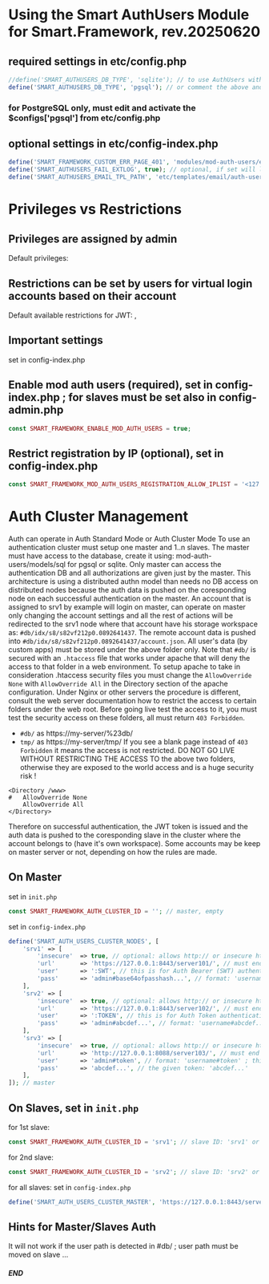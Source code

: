 
# Using the Smart AuthUsers Module for Smart.Framework, rev.20250620

## required settings in etc/config.php
```php
//define('SMART_AUTHUSERS_DB_TYPE', 'sqlite'); // to use AuthUsers with SQLite DB
define('SMART_AUTHUSERS_DB_TYPE', 'pgsql'); // or comment the above and uncomment this to use AuthUsers with PostgreSQL DB
```
### for PostgreSQL only, must edit and activate the $configs['pgsql'] from etc/config.php

## optional settings in etc/config-index.php
```php
define('SMART_FRAMEWORK_CUSTOM_ERR_PAGE_401', 'modules/mod-auth-users/error-pages/'); // optional, register a custom 401 handler by mod auth users
define('SMART_AUTHUSERS_FAIL_EXTLOG', true); // optional, if set will log to 'tmp/logs/idx/' all the ExtAuth Fails
define('SMART_AUTHUSERS_EMAIL_TPL_PATH', 'etc/templates/email/auth-users/'); // it must exist ; make a copy of modules/mod-auth-users/templates/email and customize it ...
```


# Privileges vs Restrictions

## Privileges are assigned by admin
Default privileges: <oauth2>

## Restrictions can be set by users for virtual login accounts based on their account
Default available restrictions for JWT: <readonly>,<virtual>

## Important settings
set in config-index.php
## Enable mod auth users (required), set in config-index.php ; for slaves must be set also in config-admin.php
```php
const SMART_FRAMEWORK_ENABLE_MOD_AUTH_USERS = true;
```
## Restrict registration by IP (optional), set in config-index.php
```php
const SMART_FRAMEWORK_MOD_AUTH_USERS_REGISTRATION_ALLOW_IPLIST = '<127.0.0.1>';
```

# Auth Cluster Management
Auth can operate in Auth Standard Mode or Auth Cluster Mode
To use an authentication cluster must setup one master and 1..n slaves.
The master must have access to the database, create it using: mod-auth-users/models/sql for pgsql or sqlite.
Only master can access the authentication DB and all authorizations are given just by the master.
This architecture is using a distributed authn model than needs no DB access on distributed nodes because the auth data is pushed on the coresponding node on each successful authentication on the master.
An account that is assigned to srv1 by example will login on master, can operate on master only changing the account settings and all the rest of actions will be redirected to the srv1 node
where that account have his storage workspace as: `#db/idx/s8/s82vf212p0.0892641437`. The remote account data is pushed into `#db/idx/s8/s82vf212p0.0892641437/account.json`.
All user's data (by custom apps) must be stored under the above folder only.
Note that `#db/` is secured with an `.htaccess` file that works under apache that will deny the access to that folder in a web environment.
To setup apache to take in consideration .htaccess security files you must change the `AllowOverride None` with `AllowOverride All` in the Directory section of the apache configuration.
Under Nginx or other servers the procedure is different, consult the web server documentation how to restrict the access to certain folders under the web root.
Before going live test the access to it, you must test the security access on these folders, all must return `403 Forbidden`.
* `#db/` as https://my-server/%23db/
* `tmp/` as https://my-server/tmp/
If you see a blank page instead of `403 Forbidden` it means the access is not restricted.
DO NOT GO LIVE WITHOUT RESTRICTING THE ACCESS TO the above two folders, otherwise they are exposed to the world access and is a huge security risk !
```
<Directory /www>
#	AllowOverride None
	AllowOverride All
</Directory>
```
Therefore on successful authentication, the JWT token is issued and the auth data is pushed to the coresponding slave in the cluster where the account belongs to (have it's own workspace).
Some accounts may be keep on master server or not, depending on how the rules are made.

## On Master
set in `init.php`
```php
const SMART_FRAMEWORK_AUTH_CLUSTER_ID = ''; // master, empty
```
set in `config-index.php`
```php
define('SMART_AUTH_USERS_CLUSTER_NODES', [
	'srv1' => [
		'insecure' 	=> true, // optional: allows http:// or insecure https://
		'url' 		=> 'https://127.0.0.1:8443/server101/', // must end with a slash
		'user' 		=> ':SWT', // this is for Auth Bearer (SWT) authentication type ; this username is mandatory to select Auth Type Bearer SWT
		'pass' 		=> 'admin#base64ofpasshash...', // format: 'username#base64ofpasshash...' ; can be any admin user than must have the <auth-users:cluster> as privilege for the given pass hash, base64 encoded: 'base64ofpasshash...'
	],
	'srv2' => [
		'insecure' 	=> true, // optional: allows http:// or insecure https://
		'url' 		=> 'https://127.0.0.1:8443/server102/', // must end with a slash
		'user' 		=> ':TOKEN', // this is for Auth Token authentication type ; this username is mandatory to select Auth Type Token
		'pass' 		=> 'admin#abcdef...', // format: 'username#abcdef...' ; can be any admin user than must have the <auth-users:cluster> as privilege for the given token: 'abcdef...'
	],
	'srv3' => [
		'insecure' 	=> true, // optional: allows http:// or insecure https://
		'url' 		=> 'http://127.0.0.1:8088/server103/', // must end with a slash
		'user' 		=> 'admin#token', // format: 'username#token' ; this is for Auth Basic authentication type ; can be any admin user than must have the <auth-users:cluster> as privilege for the given token
		'pass' 		=> 'abcdef...', // the given token: 'abcdef...'
	],
]); // master
```

## On Slaves, set in `init.php`
for 1st slave:
```php
const SMART_FRAMEWORK_AUTH_CLUSTER_ID = 'srv1'; // slave ID: 'srv1' or can use any other valid sub-domain name
```
for 2nd slave:
```php
const SMART_FRAMEWORK_AUTH_CLUSTER_ID = 'srv2'; // slave ID: 'srv2' or can use any other valid sub-domain name
```
for all slaves:
set in `config-index.php`
```php
define('SMART_AUTH_USERS_CLUSTER_MASTER', 'https://127.0.0.1:8443/server000/');
```

## Hints for Master/Slaves Auth
It will not work if the user path is detected in #db/ ; user path must be moved on slave ...


##### END

